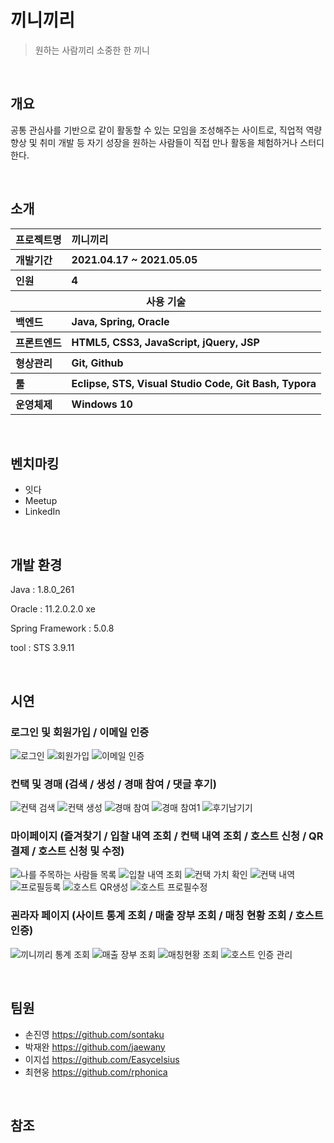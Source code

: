 # 끼니끼리

> 원하는 사람끼리 소중한 한 끼니

​                                                 

## 개요

공통 관심사를 기반으로 같이 활동할 수 있는 모임을 조성해주는 사이트로, 직업적 역량 향상 및 취미 개발 등 자기 성장을 원하는 사람들이 직접 만나 활동을 체험하거나 스터디한다.

​                                        

## 소개

<table class="tg">
    <tr align="left">
      <th>프로젝트명</th>
      <th>끼니끼리</th>
    </tr>
    <tr align="left">
      <th>개발기간</th>
      <th>2021.04.17 ~ 2021.05.05</th>
    </tr>
    <tr align="left">
      <th>인원</th>
      <th>4</th>
    </tr>
    <tr>
      <th colspan="2">사용 기술</th>
    </tr>
    <tr align="left">
      <th>백엔드</th>
      <th>Java, Spring, Oracle</th>
    </tr>
    <tr align="left">
      <th>프론트엔드</th>
      <th>HTML5, CSS3, JavaScript, jQuery, JSP</th>
    </tr>
    <tr align="left">
      <th>형상관리</th>
      <th>Git, Github</th>
    </tr>
    <tr align="left">
      <th>툴</th>
      <th>Eclipse, STS, Visual Studio Code, Git Bash, Typora</th>
    </tr>
    <tr align="left">
      <th>운영체제</th>
      <th>Windows 10</th>
    </tr>
  </table>

​                                


## **벤치마킹**

- 잇다
- Meetup
- LinkedIn

​                                

## 개발 환경

Java : 1.8.0_261

Oracle : 11.2.0.2.0 xe

Spring Framework : 5.0.8



tool : STS 3.9.11

​                             


## 시연

### 로그인 및 회원가입 / 이메일 인증
![로그인](https://user-images.githubusercontent.com/77523551/122626869-91f97680-d0e7-11eb-8fb5-d737c1a9588c.jpg)
![회원가입](https://user-images.githubusercontent.com/77523551/122626871-945bd080-d0e7-11eb-8762-1d2eabcaa670.jpg)
![이메일 인증](https://user-images.githubusercontent.com/77523551/122626880-9cb40b80-d0e7-11eb-97c0-b4898399f164.jpg)

### 컨택 및 경매 (검색 / 생성 / 경매 참여 / 댓글 후기)
![컨택 검색](https://user-images.githubusercontent.com/77523551/122626920-bfdebb00-d0e7-11eb-9432-a0c161b6bb88.jpg)
![컨택 생성](https://user-images.githubusercontent.com/77523551/122626925-c10fe800-d0e7-11eb-992a-8e77b37a63ff.jpg)
![경매 참여](https://user-images.githubusercontent.com/77523551/122626927-c1a87e80-d0e7-11eb-85aa-31119ca77970.jpg)
![경매 참여1](https://user-images.githubusercontent.com/77523551/122626928-c1a87e80-d0e7-11eb-9d08-95744f833304.jpg)
![후기남기기](https://user-images.githubusercontent.com/77523551/122626926-c10fe800-d0e7-11eb-8a74-e083bdd0dc89.jpg)


### 마이페이지 (즐겨찾기 / 입찰 내역 조회 / 컨택 내역 조회 / 호스트 신청 / QR 결제 / 호스트 신청 및 수정)
![나를 주목하는 사람들 목록](https://user-images.githubusercontent.com/77523551/122626981-eef52c80-d0e7-11eb-8456-3b348c2368fb.jpg)
![입찰 내역 조회](https://user-images.githubusercontent.com/77523551/122626983-ef8dc300-d0e7-11eb-9506-d332e6e1a0e9.jpg)
![컨택 가치 확인](https://user-images.githubusercontent.com/77523551/122626972-ed2b6900-d0e7-11eb-96a4-dbfd78c8364f.jpg)
![컨택 내역](https://user-images.githubusercontent.com/77523551/122626976-edc3ff80-d0e7-11eb-8412-812bb74b9b63.jpg)
![프로필등록](https://user-images.githubusercontent.com/77523551/122626977-ee5c9600-d0e7-11eb-8ff5-d2efd84b9854.jpg)
![호스트 QR생성](https://user-images.githubusercontent.com/77523551/122626980-eef52c80-d0e7-11eb-8f78-ea4511c7550e.jpg)
![호스트 프로필수정](https://user-images.githubusercontent.com/77523551/122626991-f4eb0d80-d0e7-11eb-84ca-b0225d177ba8.jpg)

### 괸라자 페이지 (사이트 통계 조회 / 매출 장부 조회 / 매칭 현황 조회 / 호스트 인증)
![끼니끼리 통계 조회](https://user-images.githubusercontent.com/77523551/122626945-d553e500-d0e7-11eb-8d41-c5cb50deec2b.jpg)
![매출 장부 조회](https://user-images.githubusercontent.com/77523551/122626948-d71da880-d0e7-11eb-9c61-3b60b361672d.jpg)
![매칭현황 조회](https://user-images.githubusercontent.com/77523551/122626949-d71da880-d0e7-11eb-9705-d33dae3605d6.jpg)
![호스트 인증 관리](https://user-images.githubusercontent.com/77523551/122626992-f61c3a80-d0e7-11eb-85ab-755e3a249397.jpg)


​                              

## 팀원
- 손진영 https://github.com/sontaku
- 박재완 https://github.com/jaewany
- 이지섭 https://github.com/Easycelsius
- 최현웅 https://github.com/rphonica

​                            

## 참조



​                                     
